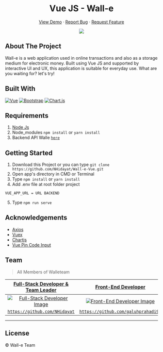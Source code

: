 <h1 align='center'>Vue JS - Wall-e</h1>
  <p align="center">
    <a href="https://wal-e.netlify.app/">View Demo</a>
    ·
    <a href="https://github.com/NHidayat/Wall-e-Vue/issues">Report Bug</a>
    ·
    <a href="https://github.com/NHidayat/Wall-e-Vue/issues">Request Feature</a>
  </p>

<p align="center">
  <img src="https://user-images.githubusercontent.com/40691793/95208107-e1766b80-0812-11eb-8d01-5afe9cc70fb7.jpg">
</p>

## About The Project

Wall-e is a web application used in online transactions and also as a storage medium for electronic money. Built using Vue JS and supported by interactive UI and UX, this application is suitable for everyday use. What are you waiting for? let's try!

## Built With

[![Vue](https://img.shields.io/badge/Vue-v2.6.11-green)](https://github.com/vuejs/vue)
[![Bootstrap](https://img.shields.io/badge/Bootstrap-v4.5.x-blue)](https://github.com/bootstrap-vue/bootstrap-vue)
[![Chart.js](https://img.shields.io/badge/Chartjs-v2.0.x-blue)](https://github.com/chartjs)

## Requirements

1. <a href="https://nodejs.org/en/download/">Node Js</a>
2. Node_modules `npm install` or `yarn install`
3. Backend API Walle [`here`](https://github.com/NHidayat/Wall-e-Express)

## Getting Started

1. Download this Project or you can type `git clone https://github.com/NHidayat/Wall-e-Vue.git`
2. Open app's directory in CMD or Terminal
3. Type `npm install` or `yarn install`
4. Add .env file at root folder project

```sh
VUE_APP_URL = URL BACKEND
```

5. Type `npm run serve`

## Acknowledgements

- [Axios](https://www.npmjs.com/package/axios)
- [Vuex](https://vuex.vuejs.org/)
- [Chartjs](https://www.chartjs.org/)
- [Vue Pin Code Input](https://github.com/Seokky/vue-pincode-input)

## Team

> All Members of Walleteam

|    <a href="https://blog.udacity.com/2014/12/front-end-vs-back-end-vs-full-stack-web-developers.html" target="_blank">**Full-Stack Developer & Team Leader**</a>     |              <a href="https://blog.udacity.com/2014/12/front-end-vs-back-end-vs-full-stack-web-developers.html" target="_blank">**Front-End Developer**</a>               |           <a href="https://blog.udacity.com/2014/12/front-end-vs-back-end-vs-full-stack-web-developers.html" target="_blank">**Front-End Developer**</a>           | <a href="https://blog.udacity.com/2014/12/front-end-vs-back-end-vs-full-stack-web-developers.html" target="_blank">**Back-End Developer**</a> |             <a href="https://blog.udacity.com/2014/12/front-end-vs-back-end-vs-full-stack-web-developers.html" target="_blank">**Back-End Developer**</a>              |
| :------------------------------------------------------------------------------------------------------------------------------------------------------------------: | :-----------------------------------------------------------------------------------------------------------------------------------------------------------------------: | :----------------------------------------------------------------------------------------------------------------------------------------------------------------: | :-------------------------------------------------------------------------------------------------------------------------------------------: | :--------------------------------------------------------------------------------------------------------------------------------------------------------------------: |
| [![Full-Stack Developer Image](https://avatars2.githubusercontent.com/u/43993516?s=400&u=be9bfc2e76cf0fd8e5fc935415de5e8d7a832e5f&v=4)](https://github.com/NHidayat) | [![Front-End Developer Image](https://avatars0.githubusercontent.com/u/40691793?s=400&u=c7e55f304f17695ffdb22a405aa530b9b9e268a7&v=4)](https://github.com/gumelarid) | [![Front-End Developer Image](https://avatars0.githubusercontent.com/u/41566487?s=460&u=4ac5eac0d76822be4bf996640c9a4ccbd65c273e&v=4)](https://github.com/dheaaqn) |           [![Back-End Developer Image](https://avatars2.githubusercontent.com/u/68628908?s=460&v=4)](https://github.com/muzmiulya)            | [![Back-End Developer Image](https://avatars3.githubusercontent.com/u/22453547?s=400&u=c61232d2d33018168c597396e2a87b15ce55eaa2&v=4)](https://github.com/arizalinside) |
|                                       <a href="https://github.com/NHidayat" target="_blank">`https://github.com/NHidayat`</a>                                        |                                    <a href="https://github.com/galuhprahadi96" target="_blank">`https://github.com/galuhprahadi96`</a>                                    |                                       <a href="https://github.com/dheaaqn" target="_blank">`https://github.com/dheaaqn`</a>                                        |                           <a href="https://github.com/muzmiulya" target="_blank">`https://github.com/muzmiulya`</a>                           |                                    <a href="https://github.com/arizalinside" target="_blank">`https://github.com/arizalinside`</a>                                     |

---

## License

© Wall-e Team
